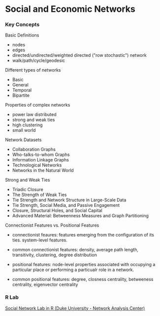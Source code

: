 # Social and Economic Networks


### Key Concepts
Basic Definitions
  - nodes
  - edges
  - directed/undirected/weighted directed ("row stochastic") network 
  - walk/path/cycle/geodesic
  
Different types of networks
  - Basic
  - General
  - Temporal
  - Bipartite

Properties of complex networks
  - power law distributed
  - strong and weak ties
  - high clustering
  - small world

Network Datasets
  - Collaboration Graphs
  - Who-talks-to-whom Graphs
  - Information Linkage Graphs
  - Technological Networks
  - Networks in the Natural World
  
Strong and Weak Ties
  - Triadic Closure
  - The Strength of Weak Ties
  - Tie Strength and Network Structure in Large-Scale Data
  - Tie Strength, Social Media, and Passive Engagement
  - Closure, Structural Holes, and Social Capital
  - Advanced Material: Betweenness Measures and Graph Partitioning
  
Connectionist Features vs. Positional Features
  - connectionist feaures: features emerging from the configuration of its ties. system-level features. 
  - common connectionist features: density, average path length, transitivity, clustering, degree distribution

  - positional features: node-level properties associated with occupying a particular place or performing a particualr role in a network. 
  - common positional features: degree, closness centrality, betweeness centrality, eigenvector centrality

### R Lab
[Social Network Lab in R (Duke University - Network Analysis Center)](https://github.com/dtsai7/SaEN/blob/master/duke_social_network.R)


